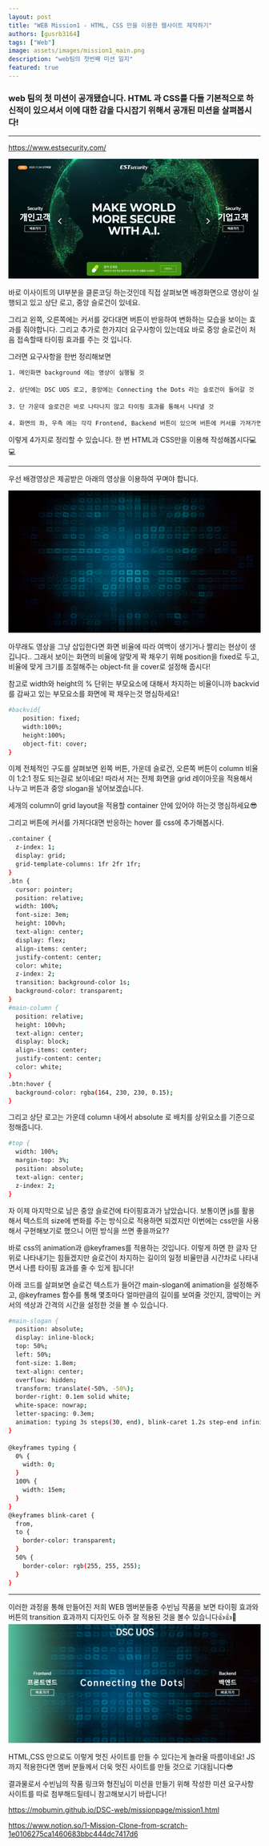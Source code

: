 ```yaml
---
layout: post
title: "WEB Mission1 - HTML, CSS 만을 이용한 웹사이트 제작하기"
authors: [gusrb3164]
tags: ["Web"]
image: assets/images/mission1_main.png
description: "web팀의 첫번째 미션 일지"
featured: true
---
```


### web 팀의 첫 미션이 공개됐습니다. HTML 과 CSS를 다들 기본적으로 하신적이 있으셔서 이에 대한 감을 다시잡기 위해서 공개된 미션을 살펴봅시다!

---

https://www.estsecurity.com/

![](../assets/images/mission1_ex.PNG)

바로 이사이트의 UI부분을 클론코딩 하는것인데 직접 살펴보면 배경화면으로 영상이 실행되고 있고 상단 로고, 중앙 슬로건이 있네요.

그리고 왼쪽, 오른쪽에는 커서를 갖다대면 버튼이 반응하여 변화하는 모습을 보이는 효과를 줘야합니다. 그리고 추가로 한가지더 요구사항이 있는데요 바로 중앙 슬로건이 처음 접속할때 타이핑 효과를 주는 것 입니다.

그러면 요구사항을 한번 정리해보면

```sh
1. 메인화면 background 에는 영상이 실행될 것

2. 상단에는 DSC UOS 로고, 중앙에는 Connecting the Dots 라는 슬로건이 들어갈 것

3. 단 가운데 슬로건은 바로 나타나지 않고 타이핑 효과를 통해서 나타낼 것

4. 화면의 좌, 우측 에는 각각 Frontend, Backend 버튼이 있으며 버튼에 커서를 가져가면 버튼에 transition 효과를 줄 것
```

이렇게 4가지로 정리할 수 있습니다. 한 번 HTML과 CSS만을 이용해 작성해봅시다💻💻

---

우선 배경영상은 제공받은 아래의 영상을 이용하여 꾸며야 합니다.

![](../assets/images/mission1_video.gif)

아무래도 영상을 그냥 삽입한다면 화면 비율에 따라 여백이 생기거나 짤리는 현상이 생깁니다.. 그래서 보이는 화면의 비율에 알맞게 꽉 채우기 위해 position을 fixed로 두고, 비율에 맞게 크기를 조절해주는 object-fit 을 cover로 설정해 줍시다!

참고로 width와 height의 % 단위는 부모요소에 대해서 차지하는 비율이니까 backvid를 감싸고 있는 부모요소를 화면에 꽉 채우는것 명심하세요!

```sh
#backvid{
    position: fixed;
    width:100%;
    height:100%;
    object-fit: cover;
}
```

이제 전체적인 구도를 살펴보면 왼쪽 버튼, 가운데 슬로건, 오른쪽 버튼이 column 비율이 1:2:1 정도 되는걸로 보이네요! 따라서 저는 전체 화면을 grid 레이아웃을 적용해서 나누고 버튼과 중앙 slogan을 넣어보겠습니다.

세개의 column이 grid layout을 적용할 container 안에 있어야 하는것 명심하세요😎

그리고 버튼에 커서를 가져다대면 반응하는 hover 를 css에 추가해봅시다.

```sh
.container {
  z-index: 1;
  display: grid;
  grid-template-columns: 1fr 2fr 1fr;
}
.btn {
  cursor: pointer;
  position: relative;
  width: 100%;
  font-size: 3em;
  height: 100vh;
  text-align: center;
  display: flex;
  align-items: center;
  justify-content: center;
  color: white;
  z-index: 2;
  transition: background-color 1s;
  background-color: transparent;
}
#main-column {
  position: relative;
  height: 100vh;
  text-align: center;
  display: block;
  align-items: center;
  justify-content: center;
  color: white;
}
.btn:hover {
  background-color: rgba(164, 230, 230, 0.15);
}
```

그리고 상단 로고는 가운데 column 내에서 absolute 로 배치를 상위요소를 기준으로 정해줍니다.

```sh
#top {
  width: 100%;
  margin-top: 3%;
  position: absolute;
  text-align: center;
  z-index: 2;
}
```

자 이제 마지막으로 남은 중앙 슬로건에 타이핑효과가 남았습니다. 보통이면 js를 활용해서 텍스트의 size에 변화를 주는 방식으로 적용하면 되겠지만 이번에는 css만을 사용해서 구현해보기로 했으니 어떤 방식을 쓰면 좋을까요??

바로 css의 animation과 @keyframes를 적용하는 것입니다. 이렇게 하면 한 글자 단위로 나타내기는 힘들겠지만 슬로건이 차지하는 길이의 일정 비율만큼 시간차로 나타내면서 나름 타이핑 효과를 줄 수 있게 됩니다!

아래 코드를 살펴보면 슬로건 텍스트가 들어간 main-slogan에 animation을 설정해주고, @keyframes 함수를 통해 몇초마다 얼마만큼의 길이를 보여줄 것인지, 깜박이는 커서의 색상과 간격의 시간을 설정한 것을 볼 수 있습니다.

```sh
#main-slogan {
  position: absolute;
  display: inline-block;
  top: 50%;
  left: 50%;
  font-size: 1.8em;
  text-align: center;
  overflow: hidden;
  transform: translate(-50%, -50%);
  border-right: 0.1em solid white;
  white-space: nowrap;
  letter-spacing: 0.3em;
  animation: typing 3s steps(30, end), blink-caret 1.2s step-end infinite;
}

@keyframes typing {
  0% {
    width: 0;
  }
  100% {
    width: 15em;
  }
}
@keyframes blink-caret {
  from,
  to {
    border-color: transparent;
  }
  50% {
    border-color: rgb(255, 255, 255);
  }
}
```

---

이러한 과정을 통해 만들어진 저희 WEB 멤버분들중 수빈님 작품을 보면
타이핑 효과와 버튼의 transition 효과까지 디자인도 아주 잘 적용된 것을 볼수 있습니다👍👍👏
![](../assets/images/mission1_final.PNG)

HTML,CSS 만으로도 이렇게 멋진 사이트를 만들 수 있다는게 놀라울 따름이네요! JS까지 적용한다면 멤버 분들께서 더욱 멋진 사이트를 만들 것으로 기대됩니다😎

결과물로서 수빈님의 작품 링크와 형진님이 미션을 만들기 위해 작성한 미션 요구사항 사이트를 따로 첨부해드릴테니 참고해보시기 바랍니다!

https://mobumin.github.io/DSC-web/missionpage/mission1.html

https://www.notion.so/1-Mission-Clone-from-scratch-1e0106275ca1460683bbc444dc7417d6
